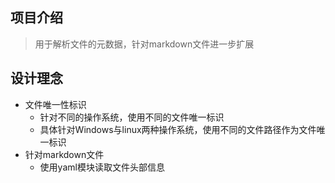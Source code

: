 ## 项目介绍

> 用于解析文件的元数据，针对markdown文件进一步扩展

## 设计理念

- 文件唯一性标识
    - 针对不同的操作系统，使用不同的文件唯一标识
    - 具体针对Windows与linux两种操作系统，使用不同的文件路径作为文件唯一标识
- 针对markdown文件
    - 使用yaml模块读取文件头部信息

